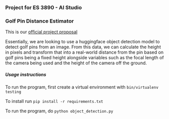 ### Project for ES 3890 - AI Studio

### Golf Pin Distance Estimator
This is our [official project proposal](https://docs.google.com/document/d/15qJxXh58OIwyaxVQbhTdHUQX_EzVNE_wegkdBal8fZc/edit?usp=sharing)

Essentially, we are looking to use a huggingface object detection model to detect golf pins from an image.
From this data, we can calculate the height in pixels and transform that into a real-world distance from the pin based on golf pins being a fixed height alongside variables such as the focal length of the camera being used and the height of the camera off the ground.

##### Usage instructions
To run the program, first create a virtual environment with `bin/virtualenv testing`

To install run `pip install -r requirements.txt`

To run the program, do `python object_detection.py`